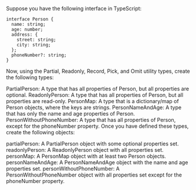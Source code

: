 Suppose you have the following interface in TypeScript:

```typescript:
interface Person {
  name: string;
  age: number;
  address: {
    street: string;
    city: string;
  };
  phoneNumber?: string;
}
```


Now, using the Partial, Readonly, Record, Pick, and Omit utility types, create the following types:

PartialPerson: A type that has all properties of Person, but all properties are optional.
ReadonlyPerson: A type that has all properties of Person, but all properties are read-only.
PersonMap: A type that is a dictionary/map of Person objects, where the keys are strings.
PersonNameAndAge: A type that has only the name and age properties of Person.
PersonWithoutPhoneNumber: A type that has all properties of Person, except for the phoneNumber property.
Once you have defined these types, create the following objects:

partialPerson: A PartialPerson object with some optional properties set.
readonlyPerson: A ReadonlyPerson object with all properties set.
personMap: A PersonMap object with at least two Person objects.
personNameAndAge: A PersonNameAndAge object with the name and age properties set.
personWithoutPhoneNumber: A PersonWithoutPhoneNumber object with all properties set except for the phoneNumber property.
